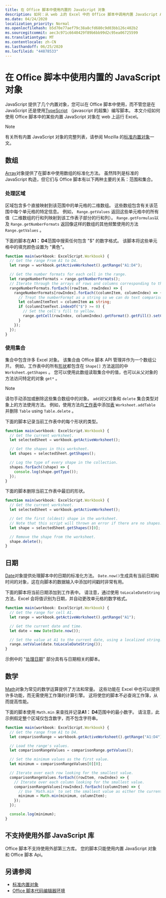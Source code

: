 ```yaml
---
title: 在 Office 脚本中使用内置的 JavaScript 对象
description: 如何：从 web 上的 Excel 中的 Office 脚本中调用内置 JavaScript Api。
ms.date: 04/24/2020
localization_priority: Normal
ms.openlocfilehash: b5d70e77aef79c38a8cfd680c9d03bb126c402b2
ms.sourcegitcommit: aec3c971c6640429f89b6bb99d2c95ea06725599
ms.translationtype: MT
ms.contentlocale: zh-CN
ms.lasthandoff: 06/25/2020
ms.locfileid: "44878533"
---
```

# <a name="using-built-in-javascript-objects-in-office-scripts"></a>在 Office 脚本中使用内置的 JavaScript 对象

JavaScript 提供了几个内置对象，您可以在 Office 脚本中使用，而不管您是在 JavaScript 还是使用[TypeScript](../overview/code-editor-environment.md) （javascript 的超集）编写脚本。 本文介绍如何使用 Office 脚本中的某些内置 JavaScript 对象在 web 上运行 Excel。

> [!NOTE]
> 有关所有内置 JavaScript 对象的完整列表，请参阅 Mozilla 的[标准内置对象](https://developer.mozilla.org/docs/Web/JavaScript/Reference/Global_Objects)一文。

## <a name="array"></a>数组

[Array](https://developer.mozilla.org/docs/Web/JavaScript/Reference/Global_Objects/Array)对象提供了在脚本中使用数组的标准化方法。 虽然阵列是标准的 JavaScript 构造，但它们与 Office 脚本有以下两种主要的关系：范围和集合。

### <a name="working-with-ranges"></a>处理区域

区域包含多个直接映射到该范围中的单元格的二维数组。 这些数组包含有关该范围中每个单元格的特定信息。 例如， `Range.getValues` 返回这些单元格中的所有值（二维数组的行和列映射到该工作表子部分的行和列）。 `Range.getFormulas`以及 `Range.getNumberFormats` 返回像这样的数组的其他频繁使用的方法 `Range.getValues` 。

下面的脚本在**A1： D4**范围中搜索任何包含 "$" 的数字格式。 该脚本将这些单元格中的填充颜色设置为 "黄色"。

```TypeScript
function main(workbook: ExcelScript.Workbook) {
  // Get the range From A1 to D4.
  let range = workbook.getActiveWorksheet().getRange("A1:D4");

  // Get the number formats for each cell in the range.
  let rangeNumberFormats = range.getNumberFormats();
  // Iterate through the arrays of rows and columns corresponding to those in the range.
  rangeNumberFormats.forEach((rowItem, rowIndex) => {
    rangeNumberFormats[rowIndex].forEach((columnItem, columnIndex) => {
      // Treat the numberFormat as a string so we can do text comparisons.
      let columnItemText = columnItem as string;
      if (columnItemText.indexOf("$") >= 0) {
        // Set the cell's fill to yellow.
        range.getCell(rowIndex, columnIndex).getFormat().getFill().setColor("yellow");
      }
    });
  });
}
```

### <a name="working-with-collections"></a>使用集合

集合中包含许多 Excel 对象。 该集合由 Office 脚本 API 管理并作为一个数组公开。 例如，工作表中的所有[形状](/javascript/api/office-scripts/excel/excelscript.shape)都包含在 `Shape[]` 方法返回的中 `Worksheet.getShapes` 。 您可以使用此数组读取集合中的值，也可以从父对象的方法访问特定的对象 `get*` 。

> [!NOTE]
> 请勿手动添加或删除这些集合数组中的对象。 `add`对父对象和 `delete` 集合类型对象上的方法使用方法。 例如，使用方法向[工作表](/javascript/api/office-scripts/excel/excelscript.worksheet)中添加[表](/javascript/api/office-scripts/excel/excelscript.table) `Worksheet.addTable` 并删除 `Table` using `Table.delete` 。

下面的脚本记录当前工作表中的每个形状的类型。

```TypeScript
function main(workbook: ExcelScript.Workbook) {
  // Get the current worksheet.
  let selectedSheet = workbook.getActiveWorksheet();

  // Get the shapes in this worksheet.
  let shapes = selectedSheet.getShapes();

  // Log the type of every shape in the collection.
  shapes.forEach((shape) => {
    console.log(shape.getType());
  });
}
```

下面的脚本删除当前工作表中最旧的形状。

```Typescript
function main(workbook: ExcelScript.Workbook) {
  // Get the current worksheet.
  let selectedSheet = workbook.getActiveWorksheet();

  // Get the first (oldest) shape in the worksheet.
  // Note that this script will thrown an error if there are no shapes.
  let shape = selectedSheet.getShapes()[0];

  // Remove the shape from the worksheet.
  shape.delete();
}
```

## <a name="date"></a>日期

[Date](https://developer.mozilla.org/docs/Web/JavaScript/Reference/Global_Objects/Date)对象提供处理脚本中的日期的标准化方法。 `Date.now()`生成具有当前日期和时间的对象，这在向脚本的数据输入中添加时间戳时非常有用。

下面的脚本将当前日期添加到工作表中。 请注意，通过使用 `toLocaleDateString` 方法，Excel 会将值识别为日期，并自动更改单元格的数字格式。

```TypeScript
function main(workbook: ExcelScript.Workbook) {
  // Get the range for cell A1.
  let range = workbook.getActiveWorksheet().getRange("A1");

  // Get the current date and time.
  let date = new Date(Date.now());

  // Set the value at A1 to the current date, using a localized string.
  range.setValue(date.toLocaleDateString());
}
```

示例中的 "[处理日期](../resources/excel-samples.md#work-with-dates)" 部分具有与日期相关的脚本。

## <a name="math"></a>数学

[Math](https://developer.mozilla.org/docs/Web/JavaScript/Reference/Global_Objects/Math)对象为常见的数学运算提供了方法和常量。 这些功能在 Excel 中也可以提供许多功能，而无需使用工作簿的计算引擎。 这将使您的脚本不必查询工作簿，从而提高性能。

下面的脚本使用 `Math.min` 来查找并记录**A1： D4**范围中的最小数字。 请注意，此示例假定整个区域仅包含数字，而不包含字符串。

```TypeScript
function main(workbook: ExcelScript.Workbook) {
  // Get the range from A1 to D4.
  let comparisonRange = workbook.getActiveWorksheet().getRange("A1:D4");

  // Load the range's values.
  let comparisonRangeValues = comparisonRange.getValues();

  // Set the minimum values as the first value.
  let minimum = comparisonRangeValues[0][0];

  // Iterate over each row looking for the smallest value.
  comparisonRangeValues.forEach((rowItem, rowIndex) => {
    // Iterate over each column looking for the smallest value.
    comparisonRangeValues[rowIndex].forEach((columnItem) => {
      // Use `Math.min` to set the smallest value as either the current cell's value or the previous minimum.
      minimum = Math.min(minimum, columnItem);
    });
  });

  console.log(minimum);
}

```

## <a name="use-of-external-javascript-libraries-is-not-supported"></a>不支持使用外部 JavaScript 库

Office 脚本不支持使用外部第三方库。 您的脚本只能使用内置 JavaScript 对象和 Office 脚本 Api。

## <a name="see-also"></a>另请参阅

- [标准内置对象](https://developer.mozilla.org/docs/Web/JavaScript/Reference/Global_Objects)
- [Office 脚本代码编辑器环境](../overview/code-editor-environment.md)

